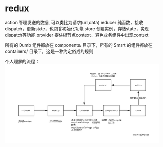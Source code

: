# redux

action 管理发送的数据,  可以类比为请求(url,data)
reducer 纯函数，接收dispatch，更新state，也包含初始化功能
store 创建实例，存储state，实现dispatch等功能
provider 提供根节点context，避免业务组件中出现context


所有的 Dumb 组件都放在 components/ 目录下，所有的 Smart 的组件都放在 containers/ 目录下，这是一种约定俗成的规则

个人理解的流程：
![redux](./images/Redux.png)